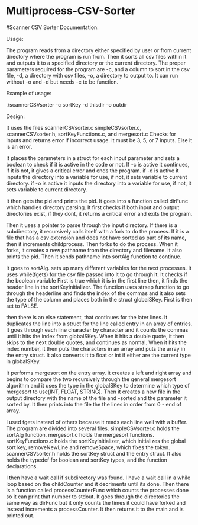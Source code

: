 # Multiprocess-CSV-Sorter
#Scanner CSV Sorter Documentation:

Usage:

The program reads from a directory either specified by user or from current directory where the program is run from. 
Then it sorts all csv files within it and outputs it to a specified directory or the current directory.
The proper parameters required for the program are -c, and a column to sort in the csv file, -d, a directory with csv files, -o, a directory to output to. 
It can run without -o and -d but needs -c to be function.

Example of usage:

./scannerCSVsorter -c sortKey -d thisdir -o outdir

Design:

It uses the files scannerCSVsorter.c simpleCSVsorter.c, scannerCSVsorter.h, sortKeyFunctions.c, and mergesort.c
Checks for inputs and returns error if incorrect usage. It must be 3, 5, or 7 inputs. Else it is an error.

It places the parameters in a struct for each input parameter and sets a boolean to check if it is active in the code or not.
If -c is active it continues, if it is not, it gives a critical error and ends the program. 
if -d is active it inputs the directory into a variable for use, if not, it sets variable to current directory.
if -o is active it inputs the directory into a variable for use, if not, it sets variable to current directory.

It then gets the pid and prints the pid.
It goes into a function called dirFunc which handles directory parsing.
It first checks if both input and output directories exist, if they dont, it returns a critical error and exits the program.

Then it uses a pointer to parse through the input directory. If there is a subdirectory, it recursively calls itself with a fork to do the process.
If it is a file that has a csv extension and does not have sorted as part of its name, then it increments childprocess. Then forks to do the process.
When it forks, it creates a new pathname from the directory and filename. It also prints the pid. Then it sends pathname into sortAlg function to continue.

It goes to sortAlg. sets up many different variables for the next processes. It uses
while(fgets) for the csv file passed into it to go through it. It checks if the boolean variable First is true which it is
in the first line then, it finds the header line in the sortKeyInitializer. The function
uses strsep function to go through the headerline and finds the index of the commas and it also
sets the type of the column and places both in the struct globalSKey. First is then set to FALSE.

then there is an else statement, that continues for the later lines. It duplicates the line into a struct for the line called entry in an array of entries.
 It goes through each line character by character and it counts the commas until it hits the index from globalSKey. When it hits a double quote,
it then skips to the next double quotes, and continues as normal. When it hits the index number, it then puts the
characters in an array and puts the array in the entry struct. It also converts it to float or int if either are the current type in globalSKey.

It performs mergesort on the entry array. it creates a left and right array and begins to compare the two recursively through
the general mergesort algorithm and it uses the type in the globalSKey to determine which type of mergesort to use(INT, FLOAT, STRING).
Then it creates a new file in the output directory with the name of the file and -sorted and the parameter it sorted by.
It then prints into the file the the lines in order from 0 - end of array.

I used fgets instead of others because it reads each line well with a buffer. The program are divided into several files. simpleCSVsorter.c holds the sortAlg function.
mergesort.c holds the mergesort functions. sortKeyFunctions.c holds the sortKeyInitializer, which initializes the global sort key, removeNewLine and removeSpace, which fixes the token.
scannerCSVsorter.h holds the sortKey struct and the entry struct. It also holds the typedef for boolean and sortKey types, and the function declarations.

I then have a wait call if subdirectory was found. I have a wait call in a while loop based on the childCounter and it decriments until its done.
Then there is a function called processCounterFunc which counts the processes done so it can print that number to stdout. 
It goes through the directories the same way as dirFunc but it only counts the times it could have forked and instead increments a processCounter. It then returns it to the main and is printed out.
